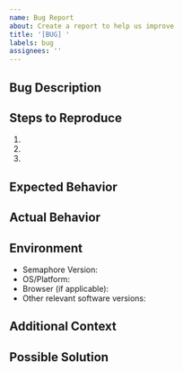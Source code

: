 ```yaml
---
name: Bug Report
about: Create a report to help us improve
title: '[BUG] '
labels: bug
assignees: ''
---
```


## Bug Description
<!-- A clear and concise description of the bug -->

## Steps to Reproduce
1. 
2. 
3. 

## Expected Behavior
<!-- What you expected to happen -->

## Actual Behavior
<!-- What actually happened -->

## Environment
- Semaphore Version:
- OS/Platform:
- Browser (if applicable):
- Other relevant software versions:

## Additional Context
<!-- Add any other context, screenshots, or error messages here -->

## Possible Solution
<!-- Optional: Suggest a fix or reason for the bug -->